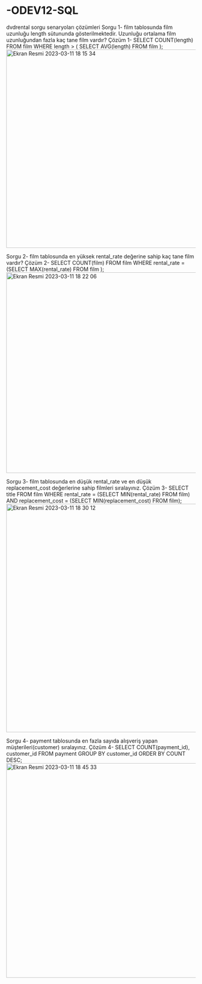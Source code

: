 # -ODEV12-SQL
dvdrental sorgu senaryoları çözümleri
Sorgu 1- film tablosunda film uzunluğu length sütununda gösterilmektedir. Uzunluğu ortalama film uzunluğundan fazla kaç tane film vardır?
Çözüm 1- SELECT COUNT(length) FROM film
WHERE length > 
( SELECT AVG(length) FROM film
);
<img width="527" alt="Ekran Resmi 2023-03-11 18 15 34" src="https://user-images.githubusercontent.com/116847744/224492466-18b4839a-ad74-48a3-99eb-831e8a2e9b88.png">

Sorgu 2- film tablosunda en yüksek rental_rate değerine sahip kaç tane film vardır?
Çözüm 2- SELECT COUNT(film) FROM film
WHERE rental_rate =
(SELECT MAX(rental_rate) FROM film
);
<img width="533" alt="Ekran Resmi 2023-03-11 18 22 06" src="https://user-images.githubusercontent.com/116847744/224492708-283efc64-d722-47e6-8495-50159b060eee.png">

Sorgu 3- film tablosunda en düşük rental_rate ve en düşük replacement_cost değerlerine sahip filmleri sıralayınız.
Çözüm 3- SELECT title FROM film
WHERE rental_rate = (SELECT MIN(rental_rate) FROM film) 
AND replacement_cost = (SELECT MIN(replacement_cost) FROM film);
<img width="607" alt="Ekran Resmi 2023-03-11 18 30 12" src="https://user-images.githubusercontent.com/116847744/224493124-2f0d8709-296b-4a6d-94e5-f8d3e2a3adf3.png">

Sorgu 4- payment tablosunda en fazla sayıda alışveriş yapan müşterileri(customer) sıralayınız.
Çözüm 4- SELECT COUNT(payment_id), customer_id FROM payment 
GROUP BY customer_id
ORDER BY COUNT DESC;
<img width="570" alt="Ekran Resmi 2023-03-11 18 45 33" src="https://user-images.githubusercontent.com/116847744/224493943-b6415306-46e9-443b-bacb-89e7d410262e.png">
